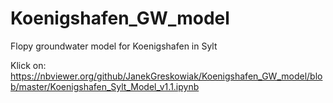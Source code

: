 # Koenigshafen_GW_model
Flopy groundwater model for Koenigshafen in Sylt

Klick on:
https://nbviewer.org/github/JanekGreskowiak/Koenigshafen_GW_model/blob/master/Koenigshafen_Sylt_Model_v1.1.ipynb

